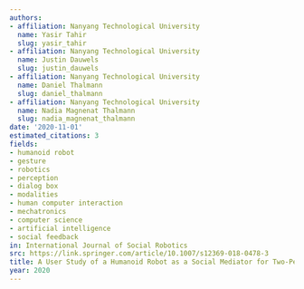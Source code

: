 ```yaml
---
authors:
- affiliation: Nanyang Technological University
  name: Yasir Tahir
  slug: yasir_tahir
- affiliation: Nanyang Technological University
  name: Justin Dauwels
  slug: justin_dauwels
- affiliation: Nanyang Technological University
  name: Daniel Thalmann
  slug: daniel_thalmann
- affiliation: Nanyang Technological University
  name: Nadia Magnenat Thalmann
  slug: nadia_magnenat_thalmann
date: '2020-11-01'
estimated_citations: 3
fields:
- humanoid robot
- gesture
- robotics
- perception
- dialog box
- modalities
- human computer interaction
- mechatronics
- computer science
- artificial intelligence
- social feedback
in: International Journal of Social Robotics
src: https://link.springer.com/article/10.1007/s12369-018-0478-3
title: A User Study of a Humanoid Robot as a Social Mediator for Two-Person Conversations
year: 2020
---
```

